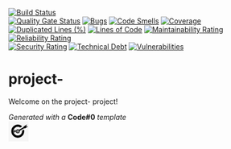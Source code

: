 [![Build Status](https://codefirst.ddns.net/api/badges/yorick.geoffre/project-/status.svg)](https://codefirst.ddns.net/yorick.geoffre/project-)  
[![Quality Gate Status](https://codefirst.ddns.net/sonar/api/project_badges/measure?project=yorick.geoffre%3Aproject-&metric=alert_status)](https://codefirst.ddns.net/sonar/dashboard?id=yorick.geoffre%3Aproject-)
[![Bugs](https://codefirst.ddns.net/sonar/api/project_badges/measure?project=yorick.geoffre%3Aproject-&metric=bugs)](https://codefirst.ddns.net/sonar/dashboard?id=yorick.geoffre%3Aproject-)
[![Code Smells](https://codefirst.ddns.net/sonar/api/project_badges/measure?project=yorick.geoffre%3Aproject-&metric=code_smells)](https://codefirst.ddns.net/sonar/dashboard?id=yorick.geoffre%3Aproject-)
[![Coverage](https://codefirst.ddns.net/sonar/api/project_badges/measure?project=yorick.geoffre%3Aproject-&metric=coverage)](https://codefirst.ddns.net/sonar/dashboard?id=yorick.geoffre%3Aproject-)  
[![Duplicated Lines (%)](https://codefirst.ddns.net/sonar/api/project_badges/measure?project=yorick.geoffre%3Aproject-&metric=duplicated_lines_density)](https://codefirst.ddns.net/sonar/dashboard?id=yorick.geoffre%3Aproject-)
[![Lines of Code](https://codefirst.ddns.net/sonar/api/project_badges/measure?project=yorick.geoffre%3Aproject-&metric=ncloc)](https://codefirst.ddns.net/sonar/dashboard?id=yorick.geoffre%3Aproject-)
[![Maintainability Rating](https://codefirst.ddns.net/sonar/api/project_badges/measure?project=yorick.geoffre%3Aproject-&metric=sqale_rating)](https://codefirst.ddns.net/sonar/dashboard?id=yorick.geoffre%3Aproject-)
[![Reliability Rating](https://codefirst.ddns.net/sonar/api/project_badges/measure?project=yorick.geoffre%3Aproject-&metric=reliability_rating)](https://codefirst.ddns.net/sonar/dashboard?id=yorick.geoffre%3Aproject-)  
[![Security Rating](https://codefirst.ddns.net/sonar/api/project_badges/measure?project=yorick.geoffre%3Aproject-&metric=security_rating)](https://codefirst.ddns.net/sonar/dashboard?id=yorick.geoffre%3Aproject-)
[![Technical Debt](https://codefirst.ddns.net/sonar/api/project_badges/measure?project=yorick.geoffre%3Aproject-&metric=sqale_index)](https://codefirst.ddns.net/sonar/dashboard?id=yorick.geoffre%3Aproject-)
[![Vulnerabilities](https://codefirst.ddns.net/sonar/api/project_badges/measure?project=yorick.geoffre%3Aproject-&metric=vulnerabilities)](https://codefirst.ddns.net/sonar/dashboard?id=yorick.geoffre%3Aproject-)  


# project-

Welcome on the project- project!  

  

_Generated with a_ **Code#0** _template_  
<img src="Documentation/doc_images/CodeFirst.png" height=40/>   